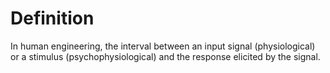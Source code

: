 # Definition

In human engineering, the interval between an input signal
(physiological) or a stimulus (psychophysiological) and the response
elicited by the signal.
